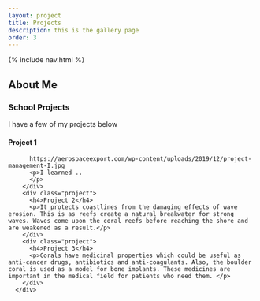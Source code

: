 ```yaml
---
layout: project
title: Projects
description: this is the gallery page
order: 3
---
```


{% include nav.html %}

## About Me

<section class="content2" id="content2">
      <h3>School Projects</h3>
      <p>I have a few of my projects below</p>
      <div class="project-grid">
        <div class="project">
          <h4>Project 1</h4>
          
          https://aerospaceexport.com/wp-content/uploads/2019/12/project-management-I.jpg
          <p>I learned ..
          </p>
        </div>
        <div class="project">
          <h4>Project 2</h4>
          <p>It protects coastlines from the damaging effects of wave erosion. This is as reefs create a natural breakwater for strong waves. Waves come upon the coral reefs before reaching the shore and are weakened as a result.</p>
        </div>
        <div class="project">
          <h4>Project 3</h4>
          <p>Corals have medicinal properties which could be useful as anti-cancer drugs, antibiotics and anti-coagulants. Also, the boulder coral is used as a model for bone implants. These medicines are important in the medical field for patients who need them. </p>
        </div>
      </div>
</section>

